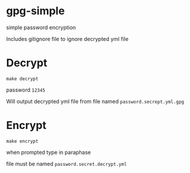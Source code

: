 # gpg-simple
simple password encryption

Includes gitignore file to ignore decrypted yml file

# Decrypt
`make decrypt`

password `12345`

Will output decrypted yml file from file named
`password.secrept.yml.gpg`


# Encrypt
`make encrypt`

when prompted type in paraphase


file must be named
`password.secret.decrypt.yml` 
